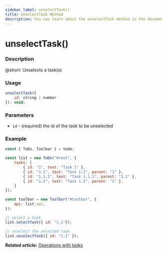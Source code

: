 ```yaml
---
sidebar_label: unselectTask()
title: unselectTask Method
description: You can learn about the unselectTask method in the documentation of the DHTMLX JavaScript To Do List library. Browse developer guides and API reference, try out code examples and live demos, and download a free 30-day evaluation version of DHTMLX To Do List.
---
```


# unselectTask()

### Description

@short: Unselects a task(s)

### Usage

~~~js
unselectTask({
    id: string | number
}): void;
~~~

### Parameters

- `id` - (required) the id of the task to be unselected

### Example

~~~js {17,20}
const { ToDo, Toolbar } = todo;

const list = new ToDo("#root", {
	tasks: [
        { id: "1", text: "Task 1" },
		{ id: "1.1", text: "Task 1.1", parent: "1" },
        { id: "1.1.1", text: "Task 1.1.1", parent: "1.1" },
		{ id: "1.2", text: "Task 1.2", parent: "1" },
    ]
});

const toolbar = new Toolbar("#toolbar", {
	api: list.api,
});

// select a task
list.selectTask({ id: "1.1"});

// unselect the selected task
list.unselectTask({ id: "1.1" });
~~~

**Related article:** [Operations with tasks](guides/task_operations.md)
